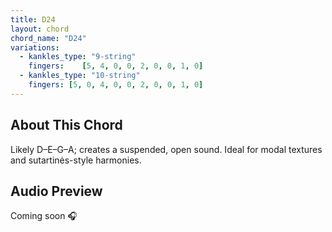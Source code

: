 ```yaml
---
title: D24
layout: chord
chord_name: "D24"
variations:
  - kankles_type: "9-string"
    fingers:    [5, 4, 0, 0, 2, 0, 0, 1, 0]
  - kankles_type: "10-string"
    fingers: [5, 0, 4, 0, 0, 2, 0, 0, 1, 0]
---
```


## About This Chord

Likely D–E–G–A; creates a suspended, open sound. Ideal for modal textures and sutartinės-style harmonies.

## Audio Preview

Coming soon 🎧
